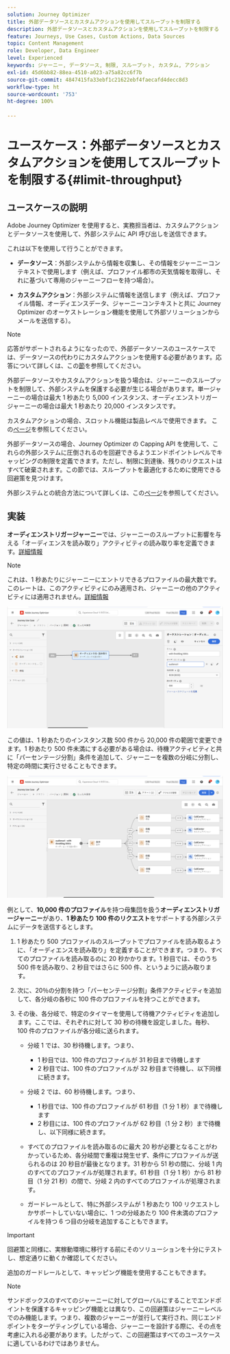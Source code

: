 ```yaml
---
solution: Journey Optimizer
title: 外部データソースとカスタムアクションを使用してスループットを制限する
description: 外部データソースとカスタムアクションを使用してスループットを制限する
feature: Journeys, Use Cases, Custom Actions, Data Sources
topic: Content Management
role: Developer, Data Engineer
level: Experienced
keywords: ジャーニー, データソース, 制限, スループット, カスタム, アクション
exl-id: 45d6bb82-88ea-4510-a023-a75a82cc6f7b
source-git-commit: 4847415fa33ebf1c21622ebf4faecafd4decc8d3
workflow-type: ht
source-wordcount: '753'
ht-degree: 100%

---
```


# ユースケース：外部データソースとカスタムアクションを使用してスループットを制限する{#limit-throughput}

## ユースケースの説明

Adobe Journey Optimizer を使用すると、実務担当者は、カスタムアクションとデータソースを使用して、外部システムに API 呼び出しを送信できます。

これは以下を使用して行うことができます。

* **データソース**：外部システムから情報を収集し、その情報をジャーニーコンテキストで使用します（例えば、プロファイル都市の天気情報を取得し、それに基づいて専用のジャーニーフローを持つ場合）。

* **カスタムアクション**：外部システムに情報を送信します（例えば、プロファイル情報、オーディエンスデータ、ジャーニーコンテキストと共に Journey Optimizer のオーケストレーション機能を使用して外部ソリューションからメールを送信する）。

>[!NOTE]
>
>応答がサポートされるようになったので、外部データソースのユースケースでは、データソースの代わりにカスタムアクションを使用する必要があります。応答について詳しくは、この[節](../action/action-response.md)を参照してください。

外部データソースやカスタムアクションを扱う場合は、ジャーニーのスループットを制限して、外部システムを保護する必要が生じる場合があります。単一ジャーニーの場合は最大 1 秒あたり 5,000 インスタンス、オーディエンストリガージャーニーの場合は最大 1 秒あたり 20,000 インスタンスです。

カスタムアクションの場合、スロットル機能は製品レベルで使用できます。 この[ページ](../configuration/external-systems.md#capping)を参照してください。

外部データソースの場合、Journey Optimizer の Capping API を使用して、これらの外部システムに圧倒されるのを回避できるようエンドポイントレベルでキャッピングの制限を定義できます。ただし、制限に到達後、残りのリクエストはすべて破棄されます。この節では、スループットを最適化するために使用できる回避策を見つけます。

外部システムとの統合方法について詳しくは、この[ページ](../configuration/external-systems.md)を参照してください。

## 実装

**オーディエンストリガージャーニー**&#x200B;では、ジャーニーのスループットに影響を与える「オーディエンスを読み取り」アクティビティの読み取り率を定義できます。[詳細情報](../building-journeys/read-audience.md)

>[!NOTE]
>
> これは、1 秒あたりにジャーニーにエントリできるプロファイルの最大数です。このレートは、このアクティビティにのみ適用され、ジャーニーの他のアクティビティには適用されません。[詳細情報](../building-journeys/read-audience.md)


![](assets/limit-throughput-1.png)

この値は、1 秒あたりのインスタンス数 500 件から 20,000 件の範囲で変更できます。1 秒あたり 500 件未満にする必要がある場合は、待機アクティビティと共に「パーセンテージ分割」条件を追加して、ジャーニーを複数の分岐に分割し、特定の時間に実行させることもできます。

![](assets/limit-throughput-2.png)

例として、**10,000 件のプロファイル**&#x200B;を持つ母集団を扱う&#x200B;**オーディエンストリガージャーニー**&#x200B;があり、**1 秒あたり 100 件のリクエスト**&#x200B;をサポートする外部システムにデータを送信するとします。

1. 1 秒あたり 500 プロファイルのスループットでプロファイルを読み取るように、「オーディエンスを読み取り」を定義することができます。つまり、すべてのプロファイルを読み取るのに 20 秒かかります。1 秒目では、そのうち 500 件を読み取り、2 秒目ではさらに 500 件、というように読み取ります。

1. 次に、20％の分割を持つ「パーセンテージ分割」条件アクティビティを追加して、各分岐の各秒に 100 件のプロファイルを持つことができます。

1. その後、各分岐で、特定のタイマーを使用して待機アクティビティを追加します。ここでは、それぞれに対して 30 秒の待機を設定しました。毎秒、100 件のプロファイルが各分岐に送られます。

   * 分岐 1 では、30 秒待機します。つまり、
      * 1 秒目では、100 件のプロファイルが 31 秒目まで待機します
      * 2 秒目では、100 件のプロファイルが 32 秒目まで待機し、以下同様に続きます。

   * 分岐 2 では、60 秒待機します。つまり、
      * 1 秒目では、100 件のプロファイルが 61 秒目（1 分 1 秒）まで待機します
      * 2 秒目には、100 件のプロファイルが 62 秒目（1 分 2 秒）まで待機し、以下同様に続きます。

   * すべてのプロファイルを読み取るのに最大 20 秒が必要となることがわかっているため、各分岐間で重複は発生せず、条件にプロファイルが送られるのは 20 秒目が最後となります。31 秒から 51 秒の間に、分岐 1 内のすべてのプロファイルが処理されます。61 秒目（1 分 1 秒）から 81 秒目（1 分 21 秒）の間で、分岐 2 内のすべてのプロファイルが処理されます。

   * ガードレールとして、特に外部システムが 1 秒あたり 100 リクエストしかサポートしていない場合に、1 つの分岐あたり 100 件未満のプロファイルを持つ 6 つ目の分岐を追加することもできます。

>[!IMPORTANT]
>
>回避策と同様に、実稼動環境に移行する前にそのソリューションを十分にテストし、想定通りに動くか確認してください。

追加のガードレールとして、キャッピング機能を使用することもできます。

>[!NOTE]
>
>サンドボックスのすべてのジャーニーに対してグローバルにすることでエンドポイントを保護するキャッピング機能とは異なり、この回避策はジャーニーレベルでのみ機能します。つまり、複数のジャーニーが並行して実行され、同じエンドポイントをターゲティングしている場合、ジャーニーを設計する際に、その点を考慮に入れる必要があります。したがって、この回避策はすべてのユースケースに適しているわけではありません。
